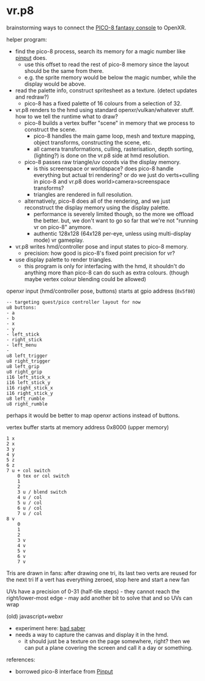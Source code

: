 # vr.p8
brainstorming ways to connect the [PICO-8 fantasy console](https://www.lexaloffle.com/pico-8.php) to OpenXR.

helper program:
- find the pico-8 process, search its memory for a magic number like [pinput](https://github.com/VyrCossont/Pinput) does.
    - use this offset to read the rest of pico-8 memory since the layout should be the same from there.
    - e.g. the sprite memory would be below the magic number, while the display would be above.
- read the palette info, construct spritesheet as a texture. (detect updates and redraw?)
    - pico-8 has a fixed palette of 16 colours from a selection of 32.
- vr.p8 renders to the hmd using standard openxr/vulkan/whatever stuff. how to we tell the runtime what to draw?
    - pico-8 builds a vertex buffer "scene" in memory that we process to construct the scene.
        - pico-8 handles the main game loop, mesh and texture mapping, object transforms, constructing the scene, etc.
        - all camera transformations, culling, rasterisation, depth sorting, (lighting?) is done on the vr.p8 side at hmd resolution.
    - pico-8 passes raw triangle/uv coords via the display memory.
        - is this screenspace or worldspace? does pico-8 handle everything but actual tri rendering? or do we just do verts+culling in pico-8 and vr.p8 does world>camera>screenspace transforms?
        - triangles are rendered in full resolution.
    - alternatively, pico-8 does all of the rendering, and we just reconstruct the display memory using the display palette.
      - performance is severely limited though, so the more we offload the better. but, we don't want to go so far that we're not "running vr on pico-8" anymore.
      - authentic 128x128 (64x128 per-eye, unless using multi-display mode) vr gameplay.
- vr.p8 writes hmd/controller pose and input states to pico-8 memory.
    - precision: how good is pico-8's fixed point precision for vr?
- use display palette to render triangles.
    - this program is only for interfacing with the hmd, it shouldn't do anything more than pico-8 can do such as extra colours. (though maybe vertex colour blending could be allowed)

openxr input (hmd/controller pose, buttons)
starts at gpio address (`0x5f80`)
```
-- targeting quest/pico controller layout for now
u8 buttons:
- a
- b
- x
- y
- left_stick
- right_stick
- left_menu
- 
u8 left_trigger
u8 right_trigger
u8 left_grip
u8 right_grip
i16 left_stick_x
i16 left_stick_y
i16 right_stick_x
i16 right_stick_y
u8 left_rumble
u8 right_rumble
```
perhaps it would be better to map openxr actions instead of buttons.

vertex buffer
starts at memory address 0x8000 (upper memory)
```
1 x
2 x
3 y
4 y
5 z
6 z
7 u + col switch
    0 tex or col switch
    1 
    2 
    3 u / blend switch
    4 u / col
    5 u / col
    6 u / col
    7 u / col
8 v
    0 
    1 
    2 
    3 v
    4 v
    5 v
    6 v
    7 v
```
Tris are drawn in fans: after drawing one tri, its last two verts are reused for the next tri
If a vert has everything zeroed, stop here and start a new fan

UVs have a precision of 0-31 (half-tile steps)
    - they cannot reach the right/lower-most edge
    - may add another bit to solve that and so UVs can wrap


(old) javascript+webxr
- experiment here: [bad saber](https://cubee.games/?rel=the_random_box&sub=bad_saber)
- needs a way to capture the canvas and display it in the hmd.
    - it should just be a texture on the page somewhere, right? then we can put a plane covering the screen and call it a day or something.
    
references:
- borrowed pico-8 interface from [Pinput](https://github.com/VyrCossont/Pinput)
